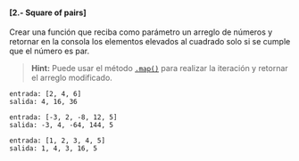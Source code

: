 #### [2.- Square of pairs]

Crear una función que reciba como parámetro un arreglo de números y retornar en la consola los elementos elevados al cuadrado solo si se cumple que el número es par.

> **Hint:** Puede usar el método [`.map()`](https://developer.mozilla.org/es/docs/Web/JavaScript/Referencia/Objetos_globales/Array/map)
> para realizar la iteración y retornar el arreglo modificado.

```
entrada: [2, 4, 6]
salida: 4, 16, 36
```

```
entrada: [-3, 2, -8, 12, 5]
salida: -3, 4, -64, 144, 5
```

```
entrada: [1, 2, 3, 4, 5]
salida: 1, 4, 3, 16, 5
```
